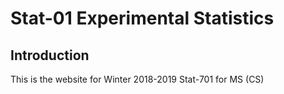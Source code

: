 # Stat-01 Experimental Statistics

## Introduction

This is the website for Winter 2018-2019 Stat-701 for MS (CS)